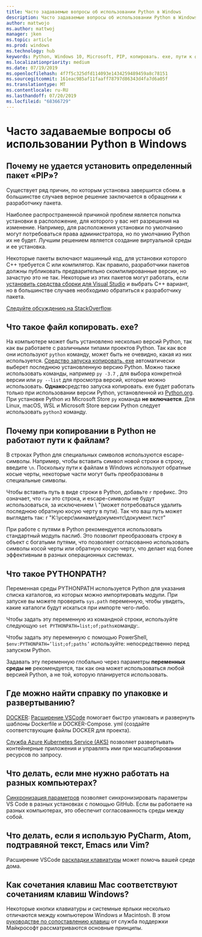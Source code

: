 ```yaml
---
title: Часто задаваемые вопросы об использовании Python в Windows
description: Часто задаваемые вопросы об использовании Python в Windows
author: mattwojo
ms.author: mattwoj
manager: jken
ms.topic: article
ms.prod: windows
ms.technology: hub
keywords: Python, Windows 10, Microsoft, PIP, копировать. exe, пути к файлам, PYTHONPATH, развертывание Python, упаковка Python
ms.localizationpriority: medium
ms.date: 07/19/2019
ms.openlocfilehash: 4f7f5c325dfd114093e1434259489459a8c78151
ms.sourcegitcommit: 161eac985af11faaff78797d86343d4fa7d6a05f
ms.translationtype: MT
ms.contentlocale: ru-RU
ms.lasthandoff: 07/20/2019
ms.locfileid: "68366729"
---
```

# <a name="frequently-asked-questions-about-using-python-on-windows"></a>Часто задаваемые вопросы об использовании Python в Windows

## <a name="why-cant-i-pip-install-a-certain-package"></a>Почему не удается установить определенный пакет «PIP»?

Существует ряд причин, по которым установка завершится сбоем. в большинстве случаев верное решение заключается в обращении к разработчику пакета.

Наиболее распространенной причиной проблем является попытка установки в расположение, для которого у вас нет разрешения на изменение. Например, для расположения установки по умолчанию могут потребоваться права администратора, но по умолчанию Python их не будет. Лучшим решением является создание виртуальной среды и ее установка.

Некоторые пакеты включают машинный код, для установки которого C++ требуется C или компилятор. Как правило, разработчики пакетов должны публиковать предварительно скомпилированные версии, но зачастую это не так. Некоторые из этих пакетов могут работать, если [установить средства сборки для Visual Studio](https://visualstudio.microsoft.com/downloads/#build-tools-for-visual-studio-2019) и выбрать C++ вариант, но в большинстве случаев необходимо обратиться к разработчику пакета.

[Следуйте обсуждению на StackOverflow](https://stackoverflow.com/questions/4750806/how-do-i-install-pip-on-windows/12476379).

## <a name="what-is-pyexe"></a>Что такое файл копировать. exe?

На компьютере может быть установлено несколько версий Python, так как вы работаете с различными типами проектов Python. Так как все они используют `python` команду, может быть не очевидно, какая из них используется. [Средство запуска копировать. exe](https://docs.python.org/3/using/windows.html#launcher) автоматически выберет последнюю установленную версию Python. Можно также использовать команды, например `py -3.7` , для выбора конкретной версии или `py --list` для просмотра версий, которые можно использовать. **Однако**средство запуска копировать. exe будет работать только при использовании версии Python, установленной из [Python.org](https://www.python.org/downloads/windows/). При установке Python из Microsoft Store `py` команда **не включается**. Для Linux, macOS, WSL и Microsoft Store версии Python следует использовать `python3` команду.

## <a name="why-dont-file-paths-work-in-python-when-i-copy-paste-them"></a>Почему при копировании в Python не работают пути к файлам?

В строках Python для специальных символов используются escape-символы. Например, чтобы вставить символ новой строки в строку, введите `\n`. Поскольку пути к файлам в Windows используют обратные косые черты, некоторые части могут быть преобразованы в специальные символы.

Чтобы вставить путь в виде строки в Python, добавьте `r` префикс. Это означает, что `raw` это строка, и escape-символы не будут использоваться, за исключением \ "(может потребоваться удалить последнюю обратную косую черту в пути). Так что ваш путь может выглядеть так: r "К:\усерс\минаме\документс\документ.ткст"

При работе с путями в Python рекомендуется использовать стандартный модуль паслиб. Это позволит преобразовать строку в объект с богатыми путями, что позволяет согласованно использовать символы косой черты или обратную косую черту, что делает код более эффективным в разных операционных системах.

## <a name="what-is-pythonpath"></a>Что такое PYTHONPATH?

Переменная среды PYTHONPATH используется Python для указания списка каталогов, из которых можно импортировать модули. При запуске вы можете проверить `sys.path` переменную, чтобы увидеть, какие каталоги будут искаться при импорте чего-либо.

Чтобы задать эту переменную из командной строки, используйте следующую `set PYTHONPATH=list;of;paths`команду:.

Чтобы задать эту переменную с помощью PowerShell, `$env:PYTHONPATH=’list;of;paths’` используйте: непосредственно перед запуском Python.

Задавать эту переменную глобально через параметры **переменных среды** **не** рекомендуется, так как она может использоваться любой версией Python, а не той, которую планируется использовать.

## <a name="where-can-i-find-help-with-packaging-and-deployment"></a>Где можно найти справку по упаковке и развертыванию?

[DOCKER](https://code.visualstudio.com/docs/azure/docker): [Расширение VSCode](https://code.visualstudio.com/docs/azure/docker) помогает быстро упаковать и развернуть шаблоны Dockerfile и DOCKER-Compose. yml (создайте соответствующие файлы DOCKER для проекта).

[Служба Azure Kubernetes Service (AKS)](https://docs.microsoft.com/azure/aks/) позволяет развертывать контейнерные приложения и управлять ими при масштабировании ресурсов по запросу.

## <a name="what-if-i-need-to-work-across-different-machines"></a>Что делать, если мне нужно работать на разных компьютерах?

[Синхронизация параметров](https://marketplace.visualstudio.com/items?itemName=Shan.code-settings-sync) позволяет синхронизировать параметры VS Code в разных установках с помощью GitHub. Если вы работаете на разных компьютерах, это обеспечит согласованность среды между собой.

## <a name="what-if-im-used-to-using-pycharm-atom-sublime-text-emacs-or-vim"></a>Что делать, если я использую PyCharm, Atom, подтравяной текст, Emacs или Vim?

Расширение VSCode [раскладки клавиатуры](https://marketplace.visualstudio.com/search?target=VSCode&category=Keymaps&sortBy=Downloads) может помочь вашей среде дома.

## <a name="how-do-mac-shortcut-keys-map-to-windows-shortcut-keys"></a>Как сочетания клавиш Mac соответствуют сочетаниям клавиш Windows?

Некоторые кнопки клавиатуры и системные ярлыки несколько отличаются между компьютером Windows и Macintosh. В этом [руководстве по сопоставлению клавиш](https://support.microsoft.com/help/970299/keyboard-mappings-using-a-pc-keyboard-on-a-macintosh) от служба поддержки Майкрософт рассматриваются основные принципы.

